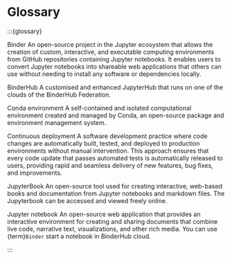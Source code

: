 Glossary
=======================

:::{glossary}

Binder
 An open-source project in the Jupyter ecosystem that allows the creation of custom, interactive, and executable computing environments from GitHub repositories containing Jupyter notebooks. It enables users to convert Jupyter notebooks into shareable web applications that others can use without needing to install any software or dependencies locally.

BinderHub
 A customised and enhanced JupyterHub that runs on one of the clouds of the BinderHub Federation.

Conda environment
 A self-contained and isolated computational environment created and managed by Conda, an open-source package and environment management system.

Continuous deployment
 A software development practice where code changes are automatically built, tested, and deployed to production environments without manual intervention. This approach ensures that every code update that passes automated tests is automatically released to users, providing rapid and seamless delivery of new features, bug fixes, and improvements.

JupyterBook
 An open-source tool used for creating interactive, web-based books and documentation from Jupyter notebooks and markdown files. The Jupyterbook can be accessed and viewed freely online.

Jupyter notebook
 An open-source web application that provides an interactive environment for creating and sharing documents that combine live code, narrative text, visualizations, and other rich media. You can use {term}`Binder` start a notebook in BinderHub cloud.


:::
